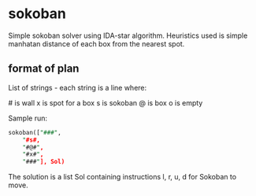# sokoban

Simple sokoban solver using IDA-star algorithm. Heuristics used is simple manhatan distance of each box from the nearest spot.

## format of plan
List of strings - each string is a line where:

\# is wall
x is spot for a box
s is sokoban
@ is box
o is empty

Sample run:

```prolog
sokoban(["###",
    "#s#,
    "#@#",
    "#x#",
    "###"], Sol)
```

The solution is a list Sol containing instructions l, r, u, d for Sokoban to move.
